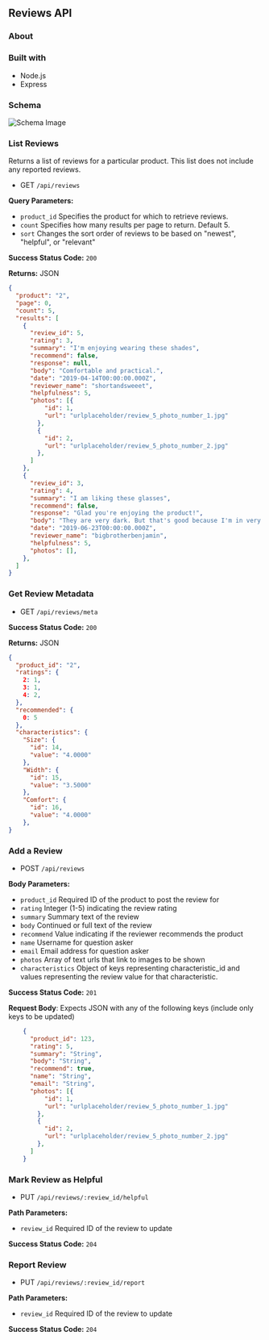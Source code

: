 ## Reviews API

### About

### Built with
  * Node.js
  * Express

### Schema
![Schema Image](https://raw.githubusercontent.com/May-Take-A-Second/ReviewsAPI/main/assets/SQL%20Schema.png)

### List Reviews
Returns a list of reviews for a particular product. This list does not include any reported reviews.
  * GET `/api/reviews`

**Query Parameters:**
  * `product_id` Specifies the product for which to retrieve reviews.
  * `count` Specifies how many results per page to return. Default 5.
  * `sort` Changes the sort order of reviews to be based on "newest", "helpful", or "relevant"

**Success Status Code:** `200`

**Returns:** JSON

```json
{
  "product": "2",
  "page": 0,
  "count": 5,
  "results": [
    {
      "review_id": 5,
      "rating": 3,
      "summary": "I'm enjoying wearing these shades",
      "recommend": false,
      "response": null,
      "body": "Comfortable and practical.",
      "date": "2019-04-14T00:00:00.000Z",
      "reviewer_name": "shortandsweeet",
      "helpfulness": 5,
      "photos": [{
          "id": 1,
          "url": "urlplaceholder/review_5_photo_number_1.jpg"
        },
        {
          "id": 2,
          "url": "urlplaceholder/review_5_photo_number_2.jpg"
        },
      ]
    },
    {
      "review_id": 3,
      "rating": 4,
      "summary": "I am liking these glasses",
      "recommend": false,
      "response": "Glad you're enjoying the product!",
      "body": "They are very dark. But that's good because I'm in very sunny spots",
      "date": "2019-06-23T00:00:00.000Z",
      "reviewer_name": "bigbrotherbenjamin",
      "helpfulness": 5,
      "photos": [],
    },
  ]
}
```

### Get Review Metadata
  * GET `/api/reviews/meta`

**Success Status Code:** `200`

**Returns:** JSON

```json
{
  "product_id": "2",
  "ratings": {
    2: 1,
    3: 1,
    4: 2,
  },
  "recommended": {
    0: 5
  },
  "characteristics": {
    "Size": {
      "id": 14,
      "value": "4.0000"
    },
    "Width": {
      "id": 15,
      "value": "3.5000"
    },
    "Comfort": {
      "id": 16,
      "value": "4.0000"
    },
}
```


### Add a Review
  * POST `/api/reviews`

**Body Parameters:**
  * `product_id` Required ID of the product to post the review for
  * `rating` Integer (1-5) indicating the review rating
  * `summary` Summary text of the review
  * `body` Continued or full text of the review
  * `recommend` Value indicating if the reviewer recommends the product
  * `name` Username for question asker
  * `email` Email address for question asker
  * `photos` Array of text urls that link to images to be shown
  * `characteristics` Object of keys representing characteristic_id and values representing the review value for that characteristic.

**Success Status Code:** `201`

**Request Body**: Expects JSON with any of the following keys (include only keys to be updated)

```json
    {
      "product_id": 123,
      "rating": 5,
      "summary": "String",
      "body": "String",
      "recommend": true,
      "name": "String",
      "email": "String",
      "photos": [{
          "id": 1,
          "url": "urlplaceholder/review_5_photo_number_1.jpg"
        },
        {
          "id": 2,
          "url": "urlplaceholder/review_5_photo_number_2.jpg"
        },
      ]
    }
```

### Mark Review as Helpful
  * PUT `/api/reviews/:review_id/helpful`

**Path Parameters:**

  * `review_id` Required ID of the review to update

**Success Status Code:** `204`


### Report Review
  * PUT `/api/reviews/:review_id/report`

**Path Parameters:**

  * `review_id` Required ID of the review to update

**Success Status Code:** `204`



